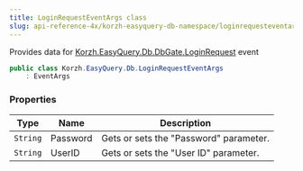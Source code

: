 ```yaml
---
title: LoginRequestEventArgs class
slug: api-reference-4x/korzh-easyquery-db-namespace/loginrequesteventargs-class
---
```



Provides data for [Korzh.EasyQuery.Db.DbGate.LoginRequest](/api-reference-4x/korzh-easyquery-db-namespace/dbgate-class) event
```csharp
public class Korzh.EasyQuery.Db.LoginRequestEventArgs
    : EventArgs

```

### Properties

| Type | Name | Description | 
| --- | --- | --- | 
| `String` | Password | Gets or sets the "Password" parameter. | 
| `String` | UserID | Gets or sets the "User ID" parameter. |